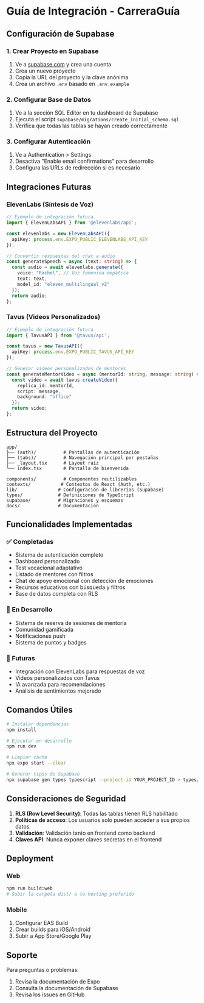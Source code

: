 # Guía de Integración - CarreraGuía

## Configuración de Supabase

### 1. Crear Proyecto en Supabase
1. Ve a [supabase.com](https://supabase.com) y crea una cuenta
2. Crea un nuevo proyecto
3. Copia la URL del proyecto y la clave anónima
4. Crea un archivo `.env` basado en `.env.example`

### 2. Configurar Base de Datos
1. Ve a la sección SQL Editor en tu dashboard de Supabase
2. Ejecuta el script `supabase/migrations/create_initial_schema.sql`
3. Verifica que todas las tablas se hayan creado correctamente

### 3. Configurar Autenticación
1. Ve a Authentication > Settings
2. Desactiva "Enable email confirmations" para desarrollo
3. Configura las URLs de redirección si es necesario

## Integraciones Futuras

### ElevenLabs (Síntesis de Voz)
```typescript
// Ejemplo de integración futura
import { ElevenLabsAPI } from '@elevenlabs/api';

const elevenlabs = new ElevenLabsAPI({
  apiKey: process.env.EXPO_PUBLIC_ELEVENLABS_API_KEY
});

// Convertir respuestas del chat a audio
const generateSpeech = async (text: string) => {
  const audio = await elevenlabs.generate({
    voice: "Rachel", // Voz femenina empática
    text: text,
    model_id: "eleven_multilingual_v2"
  });
  return audio;
};
```

### Tavus (Videos Personalizados)
```typescript
// Ejemplo de integración futura
import { TavusAPI } from '@tavus/api';

const tavus = new TavusAPI({
  apiKey: process.env.EXPO_PUBLIC_TAVUS_API_KEY
});

// Generar videos personalizados de mentores
const generateMentorVideo = async (mentorId: string, message: string) => {
  const video = await tavus.createVideo({
    replica_id: mentorId,
    script: message,
    background: "office"
  });
  return video;
};
```

## Estructura del Proyecto

```
app/
├── (auth)/          # Pantallas de autenticación
├── (tabs)/          # Navegación principal por pestañas
├── _layout.tsx      # Layout raíz
└── index.tsx        # Pantalla de bienvenida

components/          # Componentes reutilizables
contexts/           # Contextos de React (Auth, etc.)
lib/               # Configuración de librerías (Supabase)
types/             # Definiciones de TypeScript
supabase/          # Migraciones y esquemas
docs/              # Documentación
```

## Funcionalidades Implementadas

### ✅ Completadas
- Sistema de autenticación completo
- Dashboard personalizado
- Test vocacional adaptativo
- Listado de mentores con filtros
- Chat de apoyo emocional con detección de emociones
- Recursos educativos con búsqueda y filtros
- Base de datos completa con RLS

### 🚧 En Desarrollo
- Sistema de reserva de sesiones de mentoría
- Comunidad gamificada
- Notificaciones push
- Sistema de puntos y badges

### 🔮 Futuras
- Integración con ElevenLabs para respuestas de voz
- Videos personalizados con Tavus
- IA avanzada para recomendaciones
- Análisis de sentimientos mejorado

## Comandos Útiles

```bash
# Instalar dependencias
npm install

# Ejecutar en desarrollo
npm run dev

# Limpiar caché
npx expo start --clear

# Generar tipos de Supabase
npx supabase gen types typescript --project-id YOUR_PROJECT_ID > types/supabase.ts
```

## Consideraciones de Seguridad

1. **RLS (Row Level Security)**: Todas las tablas tienen RLS habilitado
2. **Políticas de acceso**: Los usuarios solo pueden acceder a sus propios datos
3. **Validación**: Validación tanto en frontend como backend
4. **Claves API**: Nunca exponer claves secretas en el frontend

## Deployment

### Web
```bash
npm run build:web
# Subir la carpeta dist/ a tu hosting preferido
```

### Mobile
1. Configurar EAS Build
2. Crear builds para iOS/Android
3. Subir a App Store/Google Play

## Soporte

Para preguntas o problemas:
1. Revisa la documentación de Expo
2. Consulta la documentación de Supabase
3. Revisa los issues en GitHub